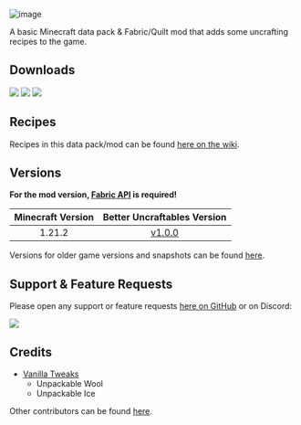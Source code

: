 ![image](https://i.imgur.com/5r2Gk1I.png)

A basic Minecraft data pack & Fabric/Quilt mod that adds some uncrafting recipes to the game.

## Downloads

[![](https://img.shields.io/modrinth/dt/BLG002oq?label=Modrinth&style=for-the-badge&color=00AF5C&logo=modrinth)](https://modrinth.com/datapack/better-uncraftables/)
[![](https://img.shields.io/github/downloads/Classic36-Media/Better-Uncraftables/total?label=GitHub&style=for-the-badge&color=181717&logo=github)](https://github.com/Classic36-Media/Better-Uncraftables/releases)
[![](https://img.shields.io/spiget/downloads/108728?label=SpigotMC&style=for-the-badge&color=ED8106&logo=spigotmc)](https://www.spigotmc.org/resources/better-craftables.108728/)

## Recipes

Recipes in this data pack/mod can be found [here on the wiki](https://github.com/Classic36-Media/Better-Uncraftables/wiki/Uncrafting-Recipes).

## Versions

**For the mod version, [Fabric API](https://modrinth.com/mod/fabric-api) is required!**

| Minecraft Version | Better Uncraftables Version |
| :--: | :--: |
| 1.21.2 | [v1.0.0](https://github.com/Classic36-Media/Better-Uncraftables/releases/tag/v1.0.0) |

Versions for older game versions and snapshots can be found [here](https://github.com/Classic36-Media/Better-Uncraftables/wiki/Versions).

## Support & Feature Requests
Please open any support or feature requests [here on GitHub](https://github.com/Classic36-Media/Better-Uncraftables/issues/new/choose) or on Discord:

[![](https://img.shields.io/discord/1107084025442607206?label=Discord&style=for-the-badge&color=5865F2&logo=discord)](https://discord.gg/vZJSDjPcmu)

## Credits
* [Vanilla Tweaks](https://vanillatweaks.net/)
	* Unpackable Wool
	* Unpackable Ice

Other contributors can be found [here](https://github.com/Classic36-Media/Better-Uncraftables/wiki/Credits).